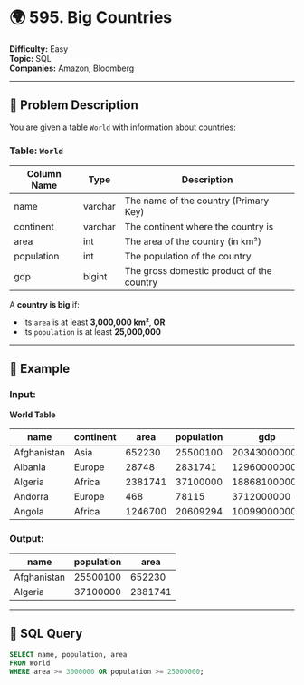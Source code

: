# 🌍 595. Big Countries

**Difficulty:** Easy  
**Topic:** SQL  
**Companies:** Amazon, Bloomberg

---

## 🧾 Problem Description

You are given a table `World` with information about countries:

### Table: `World`

| Column Name | Type    | Description                              |
|-------------|---------|------------------------------------------|
| name        | varchar | The name of the country (Primary Key)    |
| continent   | varchar | The continent where the country is       |
| area        | int     | The area of the country (in km²)         |
| population  | int     | The population of the country            |
| gdp         | bigint  | The gross domestic product of the country|

A **country is big** if:

- Its `area` is at least **3,000,000 km²**, **OR**
- Its `population` is at least **25,000,000**

---

## 🧪 Example

### Input:  
**World Table**

| name        | continent | area    | population | gdp          |
|-------------|-----------|---------|------------|--------------|
| Afghanistan | Asia      | 652230  | 25500100   | 20343000000  |
| Albania     | Europe    | 28748   | 2831741    | 12960000000  |
| Algeria     | Africa    | 2381741 | 37100000   | 188681000000 |
| Andorra     | Europe    | 468     | 78115      | 3712000000   |
| Angola      | Africa    | 1246700 | 20609294   | 100990000000 |

### Output:  

| name        | population | area    |
|-------------|------------|---------|
| Afghanistan | 25500100   | 652230  |
| Algeria     | 37100000   | 2381741 |

---

## 🧠 SQL Query

```sql
SELECT name, population, area
FROM World
WHERE area >= 3000000 OR population >= 25000000;
```
